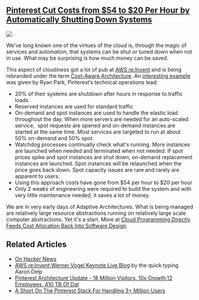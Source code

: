 ## [Pinterest Cut Costs from $54 to $20 Per Hour by Automatically Shutting Down Systems](/blog/2012/12/12/pinterest-cut-costs-from-54-to-20-per-hour-by-automatically.html)

    

    

![](http://farm8.staticflickr.com/7180/6886606039_bc5c70dbf9_m.jpg)

We've long known one of the virtues of the cloud is, through the magic of services and automation, that systems can be shut or tuned down when not in use. What may be surprising is how much money can be saved. 

This aspect of cloudiness got a lot of pub at [AWS re:Invent](https://reinvent.awsevents.com/) and is being rebranded under the term [Cost-Aware Architecture](https://medium.com/21st-century-architectures/8c07ed78d4d4). An [interesting example](http://techcrunch.com/2012/12/02/the-philosophy-behind-amazon-web-services-cloud-strategy/) was given by Ryan Park, Pinterest’s technical operations lead:

*   20% of their systems are shutdown after hours in response to traffic loads
*   Reserved instances are used for standard traffic 
*   On-demand and spot instances are used to handle the elastic load throughout the day. When more servers are needed for an auto-scaled service,  spot requests are opened and on-demand instances are started at the same time. Most services are targeted to run at about 50% on-demand and 50% spot.
*   Watchdog processes continually check what's running. More instances are launched when needed and terminated when not needed. If spot prices spike and spot instances are shut down, on-demand replacement instances are launched. Spot instances will be relaunched when the price goes back down. Spot capacity issues are rare and rarely are apparent to users.
*   Using this approach costs have gone from $54 per hour to $20 per hour
*   Only 2 weeks of engineering were required to build the system and with very little maintenance needed, it saves a lot of money.

We are in very early days of Adaptive Architectures. What is being managed are relatively large resource abstractions running on relatively large scale computer abstractions. Yet it's a start. More at [Cloud Programming Directly Feeds Cost Allocation Back Into Software Design](http://highscalability.com/cloud-programming-directly-feeds-cost-allocation-back-software-design).

## Related Articles 

*   [On Hacker News](http://news.ycombinator.com/item?id=4993753)
*   [AWS re:Invent Werner Vogel Keynote Live Blog](http://www.aarondelp.com/2012/11/aws-reinvent-werner-vogel-keynote-live.html) by the quick typing Aaron Delp 
*   [Pinterest Architecture Update - 18 Million Visitors, 10x Growth,12 Employees, 410 TB Of Dat](http://highscalability.com/blog/2012/5/21/pinterest-architecture-update-18-million-visitors-10x-growth.html)
*   [A Short On The Pinterest Stack For Handling 3+ Million Users](http://highscalability.com/blog/2012/2/16/a-short-on-the-pinterest-stack-for-handling-3-million-users.html)

    